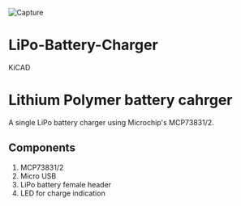 ![Capture](https://user-images.githubusercontent.com/68055267/131791560-788c8eb4-4829-41df-9f99-b05374933ccf.PNG)
# LiPo-Battery-Charger
KiCAD
# Lithium Polymer battery cahrger

A single LiPo battery charger using Microchip's MCP73831/2.

## Components

1. MCP73831/2
2. Micro USB
3. LiPo battery female header
4. LED for charge indication



